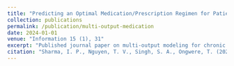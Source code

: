 ```yaml
---
title: "Predicting an Optimal Medication/Prescription Regimen for Patient Discordant Chronic Comorbidities Using Multi-Output Models"
collection: publications
permalink: /publication/multi-output-medication
date: 2024-01-01
venue: "Information 15 (1), 31"
excerpt: "Published journal paper on multi-output modeling for chronic comorbidity treatment optimization."
citation: "Sharma, I. P., Nguyen, T. V., Singh, S. A., Ongwere, T. (2024). Predicting an Optimal Medication/Prescription Regimen. Information, 15(1), 31."
---
```

